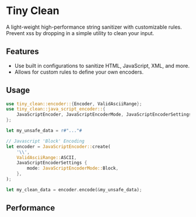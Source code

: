 # Tiny Clean
A light-weight high-performance string sanitizer with customizable rules. 
Prevent xss by dropping in a simple utility to clean your input.

## Features
- Use built in configurations to sanitize HTML, JavaScript, XML, and more. 
- Allows for custom rules to define your own encoders.

## Usage
```rust
use tiny_clean::encoder::{Encoder, ValidAsciiRange};
use tiny_clean::java_script_encoder::{
    JavaScriptEncoder, JavaScriptEncoderMode, JavaScriptEncoderSettings,
};

let my_unsafe_data = r#"..."#

// Javascript 'Block' Encoding
let encoder = JavaScriptEncoder::create(
    '\\',
    ValidAsciiRange::ASCII,
    JavaScriptEncoderSettings {
        mode: JavaScriptEncoderMode::Block,
    },
);

let my_clean_data = encoder.encode(&my_unsafe_data);


```

## Performance
